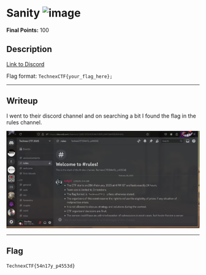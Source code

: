 
# Sanity ![image](https://github.com/user-attachments/assets/9c6ff5e4-712c-41f1-b330-df2e00f2850e)



**Final Points:** 100


## Description
[Link to Discord](https://discord.gg/ggE6rCHb42)


Flag format: `TechnexCTF{your_flag_here};`

----
## Writeup

I went to their discord channel and on searching a bit I found the flag in the rules channel.

![I am insane](images/sanity.png)

---
## Flag

```
TechnexCTF{54n17y_p4553d}
```                 
